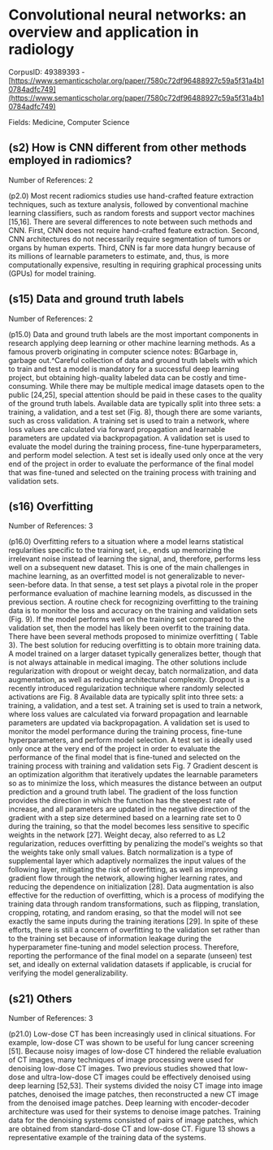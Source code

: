 # Convolutional neural networks: an overview and application in radiology

CorpusID: 49389393 - [https://www.semanticscholar.org/paper/7580c72df96488927c59a5f31a4b10784adfc749](https://www.semanticscholar.org/paper/7580c72df96488927c59a5f31a4b10784adfc749)

Fields: Medicine, Computer Science

## (s2) How is CNN different from other methods employed in radiomics?
Number of References: 2

(p2.0) Most recent radiomics studies use hand-crafted feature extraction techniques, such as texture analysis, followed by conventional machine learning classifiers, such as random forests and support vector machines [15,16]. There are several differences to note between such methods and CNN. First, CNN does not require hand-crafted feature extraction. Second, CNN architectures do not necessarily require segmentation of tumors or organs by human experts. Third, CNN is far more data hungry because of its millions of learnable parameters to estimate, and, thus, is more computationally expensive, resulting in requiring graphical processing units (GPUs) for model training.
## (s15) Data and ground truth labels
Number of References: 2

(p15.0) Data and ground truth labels are the most important components in research applying deep learning or other machine learning methods. As a famous proverb originating in computer science notes: BGarbage in, garbage out.^Careful collection of data and ground truth labels with which to train and test a model is mandatory for a successful deep learning project, but obtaining high-quality labeled data can be costly and time-consuming. While there may be multiple medical image datasets open to the public [24,25], special attention should be paid in these cases to the quality of the ground truth labels. Available data are typically split into three sets: a training, a validation, and a test set (Fig. 8), though there are some variants, such as cross validation. A training set is used to train a network, where loss values are calculated via forward propagation and learnable parameters are updated via backpropagation. A validation set is used to evaluate the model during the training process, fine-tune hyperparameters, and perform model selection. A test set is ideally used only once at the very end of the project in order to evaluate the performance of the final model that was fine-tuned and selected on the training process with training and validation sets.
## (s16) Overfitting
Number of References: 3

(p16.0) Overfitting refers to a situation where a model learns statistical regularities specific to the training set, i.e., ends up memorizing the irrelevant noise instead of learning the signal, and, therefore, performs less well on a subsequent new dataset. This is one of the main challenges in machine learning, as an overfitted model is not generalizable to never-seen-before data. In that sense, a test set plays a pivotal role in the proper performance evaluation of machine learning models, as discussed in the previous section. A routine check for recognizing overfitting to the training data is to monitor the loss and accuracy on the training and validation sets (Fig. 9). If the model performs well on the training set compared to the validation set, then the model has likely been overfit to the training data. There have been several methods proposed to minimize overfitting ( Table 3). The best solution for reducing overfitting is to obtain more training data. A model trained on a larger dataset typically generalizes better, though that is not always attainable in medical imaging. The other solutions include regularization with dropout or weight decay, batch normalization, and data augmentation, as well as reducing architectural complexity. Dropout is a recently introduced regularization technique where randomly selected activations are Fig. 8 Available data are typically split into three sets: a training, a validation, and a test set. A training set is used to train a network, where loss values are calculated via forward propagation and learnable parameters are updated via backpropagation. A validation set is used to monitor the model performance during the training process, fine-tune hyperparameters, and perform model selection. A test set is ideally used only once at the very end of the project in order to evaluate the performance of the final model that is fine-tuned and selected on the training process with training and validation sets Fig. 7 Gradient descent is an optimization algorithm that iteratively updates the learnable parameters so as to minimize the loss, which measures the distance between an output prediction and a ground truth label. The gradient of the loss function provides the direction in which the function has the steepest rate of increase, and all parameters are updated in the negative direction of the gradient with a step size determined based on a learning rate set to 0 during the training, so that the model becomes less sensitive to specific weights in the network [27]. Weight decay, also referred to as L2 regularization, reduces overfitting by penalizing the model's weights so that the weights take only small values. Batch normalization is a type of supplemental layer which adaptively normalizes the input values of the following layer, mitigating the risk of overfitting, as well as improving gradient flow through the network, allowing higher learning rates, and reducing the dependence on initialization [28]. Data augmentation is also effective for the reduction of overfitting, which is a process of modifying the training data through random transformations, such as flipping, translation, cropping, rotating, and random erasing, so that the model will not see exactly the same inputs during the training iterations [29]. In spite of these efforts, there is still a concern of overfitting to the validation set rather than to the training set because of information leakage during the hyperparameter fine-tuning and model selection process. Therefore, reporting the performance of the final model on a separate (unseen) test set, and ideally on external validation datasets if applicable, is crucial for verifying the model generalizability.
## (s21) Others
Number of References: 3

(p21.0) Low-dose CT has been increasingly used in clinical situations. For example, low-dose CT was shown to be useful for lung cancer screening [51]. Because noisy images of low-dose CT hindered the reliable evaluation of CT images, many techniques of image processing were used for denoising low-dose CT images. Two previous studies showed that low-dose and ultra-low-dose CT images could be effectively denoised using deep learning [52,53]. Their systems divided the noisy CT image into image patches, denoised the image patches, then reconstructed a new CT image from the denoised image patches. Deep learning with encoder-decoder architecture was used for their systems to denoise image patches. Training data for the denoising systems consisted of pairs of image patches, which are obtained from standard-dose CT and low-dose CT. Figure 13 shows a representative example of the training data of the systems.
